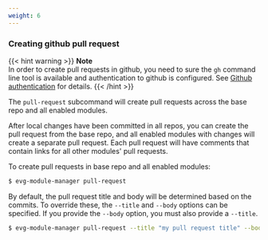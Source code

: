 ```yaml
---
weight: 6
---
```

### Creating github pull request

{{< hint warning >}}
**Note**\
In order to create pull requests in github, you need to sure the `gh` command line tool
is available and authentication to github is configured. See 
[Github authentication](/getting-started/installation#github-authentication)
for details.
{{< /hint >}}

The `pull-request` subcommand will create pull requests across the base repo and all enabled 
modules.  

After local changes have been committed in all repos, you can create the pull request from the base 
repo, and all enabled modules with changes will create a separate pull request. Each pull 
request will have comments that contain links for all other modules' pull requests.

To create pull requests in base repo and all enabled modules:

```bash
$ evg-module-manager pull-request
```

By default, the pull request title and body will be determined based on the commits. To override
these, the `--title` and `--body` options can be specified. If you provide the `--body` option,
you must also provide a `--title`.

```bash
$ evg-module-manager pull-request --title "my pull request title" --body "my pull request body"
```
